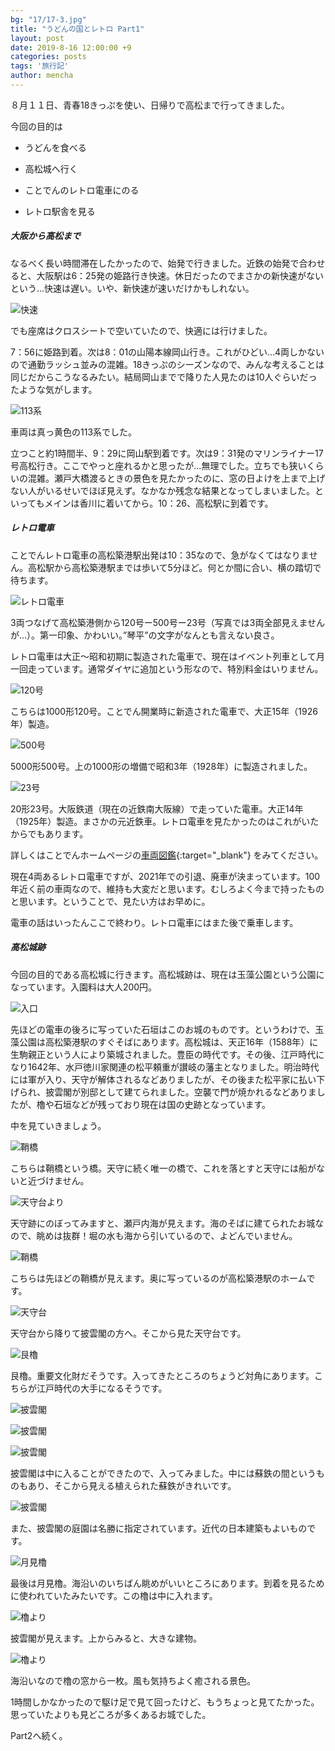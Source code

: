 ```yaml
---
bg: "17/17-3.jpg"
title: "うどんの国とレトロ Part1"
layout: post
date: 2019-8-16 12:00:00 +9
categories: posts
tags: '旅行記'
author: mencha
---
```


８月１１日、青春18きっぷを使い、日帰りで高松まで行ってきました。

今回の目的は

- うどんを食べる

- 高松城へ行く

- ことでんのレトロ電車にのる

- レトロ駅舎を見る

  <!--more-->

##### 大阪から高松まで

なるべく長い時間滞在したかったので、始発で行きました。近鉄の始発で合わせると、大阪駅は6：25発の姫路行き快速。休日だったのでまさかの新快速がないという...快速は遅い。いや、新快速が速いだけかもしれない。

![快速](https://drive.google.com/uc?export=view&id=1u4y_VV096r2l17AkIqxkmc03ZRNdxtO4)

でも座席はクロスシートで空いていたので、快適には行けました。

7：56に姫路到着。次は8：01の山陽本線岡山行き。これがひどい…4両しかないので通勤ラッシュ並みの混雑。18きっぷのシーズンなので、みんな考えることは同じだからこうなるみたい。結局岡山までで降りた人見たのは10人ぐらいだったような気がします。

![113系](https://drive.google.com/uc?export=view&id=101fh81O1cqzEuxbXlMUIejOokIxpIOqp)

車両は真っ黄色の113系でした。

立つこと約1時間半、9：29に岡山駅到着です。次は9：31発のマリンライナー17号高松行き。ここでやっと座れるかと思ったが...無理でした。立ちでも狭いくらいの混雑。瀬戸大橋渡るときの景色を見たかったのに、窓の日よけを上まで上げない人がいるせいでほぼ見えず。なかなか残念な結果となってしまいました。といってもメインは香川に着いてから。10：26、高松駅に到着です。



##### レトロ電車

ことでんレトロ電車の高松築港駅出発は10：35なので、急がなくてはなりません。高松駅から高松築港駅までは歩いて5分ほど。何とか間に合い、横の踏切で待ちます。

![レトロ電車](https://drive.google.com/uc?export=view&id=1nVGiKCIvuVgRKmQU6MncDN0y7JTGNFvS)

3両つなげて高松築港側から120号ー500号ー23号（写真では3両全部見えませんが...）。第一印象、かわいい。”琴平”の文字がなんとも言えない良さ。

レトロ電車は大正～昭和初期に製造された電車で、現在はイベント列車として月一回走っています。通常ダイヤに追加という形なので、特別料金はいりません。



![120号](https://drive.google.com/uc?export=view&id=1ckzfw3SKOLTAQxquCXL2VR7Rl_lqgk0m)

こちらは1000形120号。ことでん開業時に新造された電車で、大正15年（1926年）製造。

![500号](https://drive.google.com/uc?export=view&id=1NytAKk0M5ddx88FEsmN5GWRo4IOFdS2L)

5000形500号。上の1000形の増備で昭和3年（1928年）に製造されました。

![23号](https://drive.google.com/uc?export=view&id=1GTLhOAdPTxB3WqEqkMCSWwSfm_JMdli1)

20形23号。大阪鉄道（現在の近鉄南大阪線）で走っていた電車。大正14年（1925年）製造。まさかの元近鉄車。レトロ電車を見たかったのはこれがいたからでもあります。

詳しくはことでんホームページの[車両図鑑](http://www.kotoden.co.jp/publichtm/kotoden/gallery/date/date.html){:target="_blank"} をみてください。

現在4両あるレトロ電車ですが、2021年での引退、廃車が決まっています。100年近く前の車両なので、維持も大変だと思います。むしろよく今まで持ったものと思います。ということで、見たい方はお早めに。



電車の話はいったんここで終わり。レトロ電車にはまた後で乗車します。



##### 高松城跡

今回の目的である高松城に行きます。高松城跡は、現在は玉藻公園という公園になっています。入園料は大人200円。

![入口](https://drive.google.com/uc?export=view&id=1AIwkQbJCsl0xTWAJZLvHeybPxjwsyUR8)

先ほどの電車の後ろに写っていた石垣はこのお城のものです。というわけで、玉藻公園は高松築港駅のすぐそばにあります。高松城は、天正16年（1588年）に生駒親正という人により築城されました。豊臣の時代です。その後、江戸時代になり1642年、水戸徳川家関連の松平頼重が讃岐の藩主となりました。明治時代には軍が入り、天守が解体されるなどありましたが、その後また松平家に払い下げられ、披雲閣が別邸として建てられました。空襲で門が焼かれるなどありましたが、櫓や石垣などが残っており現在は国の史跡となっています。

中を見ていきましょう。

![鞘橋](https://drive.google.com/uc?export=view&id=1nFUTT6ohXs3W9y1LujirkUPRGUQP257_)

こちらは鞘橋という橋。天守に続く唯一の橋で、これを落とすと天守には船がないと近づけません。

![天守台より](https://drive.google.com/uc?export=view&id=1EVPdSd2JkKsdMNHshQ3uN7ZF6SbOz7ED)

天守跡にのぼってみますと、瀬戸内海が見えます。海のそばに建てられたお城なので、眺めは抜群！堀の水も海から引いているので、よどんでいません。

![鞘橋](https://drive.google.com/uc?export=view&id=19TwUO53zEWZ3DMXy9l638NgRpaPp03qa)

こちらは先ほどの鞘橋が見えます。奥に写っているのが高松築港駅のホームです。

![天守台](https://drive.google.com/uc?export=view&id=1HIRcHsvDnpHx_gT4PJRwYvO0FAaxKsPC)

天守台から降りて披雲閣の方へ。そこから見た天守台です。

![艮櫓](https://drive.google.com/uc?export=view&id=1Q3nqhWVppfia5pOnyu8bwvincxeRgsQG)

艮櫓。重要文化財だそうです。入ってきたところのちょうど対角にあります。こちらが江戸時代の大手になるそうです。

![披雲閣](https://drive.google.com/uc?export=view&id=1cUBvJZSV4BrIQ-eCeMLTScfvKYM-R13J)

![披雲閣](https://drive.google.com/uc?export=view&id=1weXxoNrc5oet4RzuKMRZGcZHCwIGjFTf)

![披雲閣](https://drive.google.com/uc?export=view&id=1hYyLN_CDZicexq4EOYfmKkS4XplLEZnh)

披雲閣は中に入ることができたので、入ってみました。中には蘇鉄の間というものもあり、そこから見える植えられた蘇鉄がきれいです。

![披雲閣](https://drive.google.com/uc?export=view&id=1FM7wVFJ_Dn456UxQOjcpHQUGdt1PDGBc)

また、披雲閣の庭園は名勝に指定されています。近代の日本建築もよいものです。

![月見櫓](https://drive.google.com/uc?export=view&id=10k50R8ytiCPS5KhQImMk7tTtMo7yDxij)

最後は月見櫓。海沿いのいちばん眺めがいいところにあります。到着を見るために使われていたみたいです。この櫓は中に入れます。

![櫓より](https://drive.google.com/uc?export=view&id=11gbohKj5qGEf9qN_9tUgVH7RclPy76m_)

披雲閣が見えます。上からみると、大きな建物。

![櫓より](https://drive.google.com/uc?export=view&id=1RadhW6x1rkZH4rMaCnlQP46L5dA_uZIr)

海沿いなので櫓の窓から一枚。風も気持ちよく癒される景色。

1時間しかなかったので駆け足で見て回ったけど、もうちょっと見てたかった。思っていたよりも見どころが多くあるお城でした。

Part2へ続く。